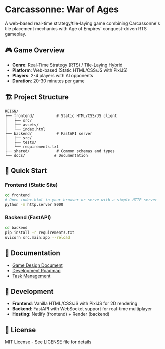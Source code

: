 # Carcassonne: War of Ages

A web-based real-time strategy/tile-laying game combining Carcassonne's tile placement mechanics with Age of Empires' conquest-driven RTS gameplay.

## 🎮 Game Overview

- **Genre**: Real-Time Strategy (RTS) / Tile-Laying Hybrid
- **Platform**: Web-based (Static HTML/CSS/JS with PixiJS)
- **Players**: 2-4 players with AI opponents
- **Duration**: 20-30 minutes per game

## 🏗️ Project Structure

```
REIGN/
├── frontend/          # Static HTML/CSS/JS client
│   ├── src/
│   ├── assets/
│   └── index.html
├── backend/           # FastAPI server
│   ├── src/
│   ├── tests/
│   └── requirements.txt
├── shared/            # Common schemas and types
└── docs/             # Documentation
```

## 🚀 Quick Start

### Frontend (Static Site)
```bash
cd frontend
# Open index.html in your browser or serve with a simple HTTP server
python -m http.server 8000
```

### Backend (FastAPI)
```bash
cd backend
pip install -r requirements.txt
uvicorn src.main:app --reload
```

## 📖 Documentation

- [Game Design Document](scripts/GameDesign.md)
- [Development Roadmap](scripts/Phases.md)
- [Task Management](.taskmaster/tasks/tasks.json)

## 🔧 Development

- **Frontend**: Vanilla HTML/CSS/JS with PixiJS for 2D rendering
- **Backend**: FastAPI with WebSocket support for real-time multiplayer
- **Hosting**: Netlify (frontend) + Render (backend)

## 📝 License

MIT License - See LICENSE file for details 